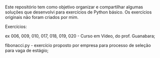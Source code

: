 Este repositório tem como objetivo organizar e compartilhar algumas soluções que desenvolvi para exercícios de Python básico. Os exercícios originais não foram criados por mim.

Exercícios:

ex 006, 009, 010, 017, 018, 019, 020 - Curso em Vídeo, do prof. Guanabara;

fibonacci.py - exercício proposto por empresa para processo de seleção para vaga de estágio; 
